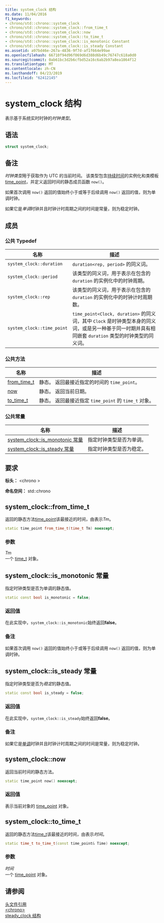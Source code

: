 ```yaml
---
title: system_clock 结构
ms.date: 11/04/2016
f1_keywords:
- chrono/std::chrono::system_clock
- chrono/std::chrono::system_clock::from_time_t
- chrono/std::chrono::system_clock::now
- chrono/std::chrono::system_clock::to_time_t
- chrono/std::chrono::system_clock::is_monotonic Constant
- chrono/std::chrono::system_clock::is_steady Constant
ms.assetid: a97bd46e-267a-4836-9f7d-af1f664e99ae
ms.openlocfilehash: 66710f94d96f069d6d388d6b49c76747c618a0d0
ms.sourcegitcommit: 0ab61bc3d2b6cfbd52a16c6ab2b97a8ea1864f12
ms.translationtype: MT
ms.contentlocale: zh-CN
ms.lasthandoff: 04/23/2019
ms.locfileid: "62412145"
---
```

# <a name="systemclock-structure"></a>system_clock 结构

表示基于系统实时时钟的*时钟类型*。

## <a name="syntax"></a>语法

```cpp
struct system_clock;
```

## <a name="remarks"></a>备注

*时钟类型*用于获取作为 UTC 的当前时间。 该类型包含[持续时间](../standard-library/duration-class.md)的实例化和类模板 [time_point](../standard-library/time-point-class.md)，并定义返回时间的静态成员函数 `now()`。

如果首次调用 `now()` 返回的值始终小于或等于后续调用 `now()` 返回的值，则为单调时钟。

如果它是*单调*时钟并且时钟计时周期之间的时间是常量，则为稳定时钟。

## <a name="members"></a>成员

### <a name="public-typedefs"></a>公共 Typedef

|名称|描述|
|----------|-----------------|
|`system_clock::duration`|`duration<rep, period>` 的同义词。|
|`system_clock::period`|该类型的同义词，用于表示在包含的 `duration` 的实例化中的时钟周期。|
|`system_clock::rep`|该类型的同义词，用于表示在包含的 `duration` 的实例化中的时钟计时周期数。|
|`system_clock::time_point`|`time_point<Clock, duration>` 的同义词，其中 `Clock` 是时钟类型本身的同义词，或是另一种基于同一时期并具有相同嵌套 `duration` 类型的时钟类型的同义词。|

### <a name="public-methods"></a>公共方法

|名称|描述|
|----------|-----------------|
|[from_time_t](#from_time_t)|静态。 返回最接近指定的时间的 `time_point`。|
|[now](#now)|静态。 返回当前日期。|
|[to_time_t](#to_time_t)|静态。 返回最接近指定 `time_point` 的 `time_t` 对象。|

### <a name="public-constants"></a>公共常量

|名称|描述|
|----------|-----------------|
|[system_clock::is_monotonic 常量](#is_monotonic_constant)|指定时钟类型是否为单调。|
|[system_clock::is_steady 常量](#is_steady_constant)|指定时钟类型是否为稳定。|

## <a name="requirements"></a>要求

**标头：** \<chrono >

**命名空间：** std::chrono

## <a name="from_time_t"></a>  system_clock::from_time_t

返回的静态方法[time_point](../standard-library/time-point-class.md)该最接近的时间，由表示*Tm*。

```cpp
static time_point from_time_t(time_t Tm) noexcept;
```

### <a name="parameters"></a>参数

*Tm*<br/>
一个 [time_t](../c-runtime-library/standard-types.md) 对象。

## <a name="is_monotonic_constant"></a>  system_clock::is_monotonic 常量

指定时钟类型是否为单调的静态值。

```cpp
static const bool is_monotonic = false;
```

### <a name="return-value"></a>返回值

在此实现中，`system_clock::is_monotonic`始终返回**false**。

### <a name="remarks"></a>备注

如果首次调用 `now()` 返回的值始终小于或等于后续调用 `now()` 返回的值，则为单调时钟。

## <a name="is_steady_constant"></a>  system_clock::is_steady 常量

指定时钟类型是否为*稳定*的静态值。

```cpp
static const bool is_steady = false;
```

### <a name="return-value"></a>返回值

在此实现中，`system_clock::is_steady`始终返回**false**。

### <a name="remarks"></a>备注

如果它是[单调](#is_monotonic_constant)时钟并且时钟计时周期之间的时间是常量，则为稳定时钟。

## <a name="now"></a>  system_clock::now

返回当前时间的静态方法。

```cpp
static time_point now() noexcept;
```

### <a name="return-value"></a>返回值

表示当前对象的 [time_point](../standard-library/time-point-class.md) 对象。

## <a name="to_time_t"></a>  system_clock::to_time_t

返回的静态方法[time_t](../c-runtime-library/standard-types.md)该最接近的时间，由表示*时间*。

```cpp
static time_t to_time_t(const time_point& Time) noexcept;
```

### <a name="parameters"></a>参数

*时间*<br/>
一个 [time_point](../standard-library/time-point-class.md) 对象。

## <a name="see-also"></a>请参阅

[头文件引用](../standard-library/cpp-standard-library-header-files.md)<br/>
[\<chrono>](../standard-library/chrono.md)<br/>
[steady_clock 结构](../standard-library/steady-clock-struct.md)<br/>
